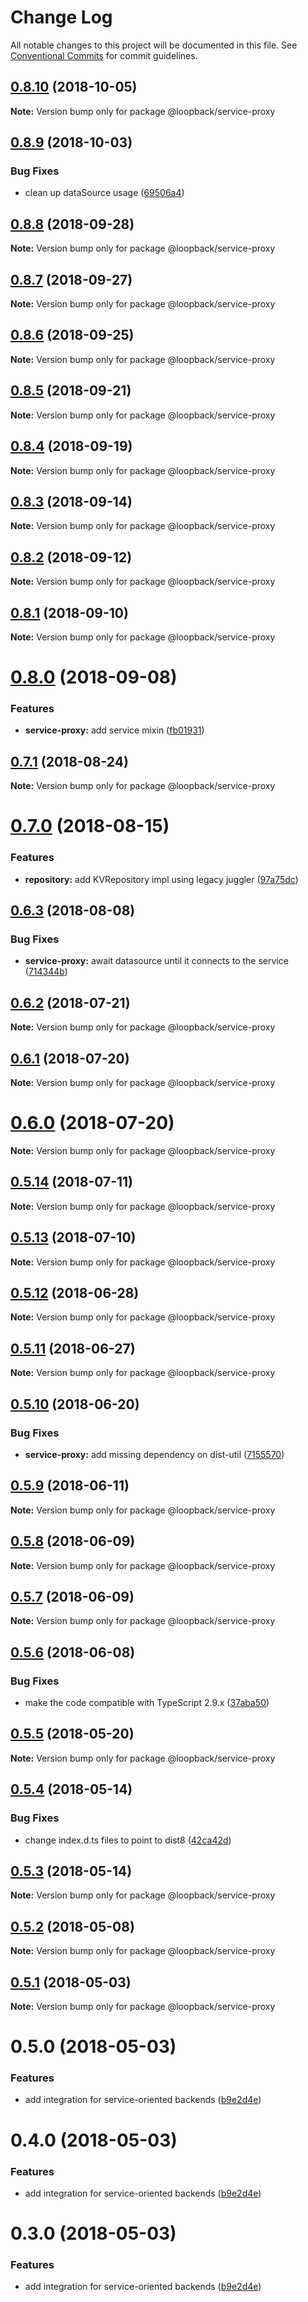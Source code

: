 # Change Log

All notable changes to this project will be documented in this file.
See [Conventional Commits](https://conventionalcommits.org) for commit guidelines.

<a name="0.8.10"></a>
## [0.8.10](https://github.com/strongloop/loopback-next/compare/@loopback/service-proxy@0.8.9...@loopback/service-proxy@0.8.10) (2018-10-05)

**Note:** Version bump only for package @loopback/service-proxy





<a name="0.8.9"></a>
## [0.8.9](https://github.com/strongloop/loopback-next/compare/@loopback/service-proxy@0.8.8...@loopback/service-proxy@0.8.9) (2018-10-03)


### Bug Fixes

* clean up dataSource usage ([69506a4](https://github.com/strongloop/loopback-next/commit/69506a4))





<a name="0.8.8"></a>
## [0.8.8](https://github.com/strongloop/loopback-next/compare/@loopback/service-proxy@0.8.7...@loopback/service-proxy@0.8.8) (2018-09-28)

**Note:** Version bump only for package @loopback/service-proxy





<a name="0.8.7"></a>
## [0.8.7](https://github.com/strongloop/loopback-next/compare/@loopback/service-proxy@0.8.6...@loopback/service-proxy@0.8.7) (2018-09-27)

**Note:** Version bump only for package @loopback/service-proxy





<a name="0.8.6"></a>
## [0.8.6](https://github.com/strongloop/loopback-next/compare/@loopback/service-proxy@0.8.5...@loopback/service-proxy@0.8.6) (2018-09-25)

**Note:** Version bump only for package @loopback/service-proxy





<a name="0.8.5"></a>
## [0.8.5](https://github.com/strongloop/loopback-next/compare/@loopback/service-proxy@0.8.4...@loopback/service-proxy@0.8.5) (2018-09-21)

**Note:** Version bump only for package @loopback/service-proxy





<a name="0.8.4"></a>
## [0.8.4](https://github.com/strongloop/loopback-next/compare/@loopback/service-proxy@0.8.3...@loopback/service-proxy@0.8.4) (2018-09-19)

**Note:** Version bump only for package @loopback/service-proxy





<a name="0.8.3"></a>
## [0.8.3](https://github.com/strongloop/loopback-next/compare/@loopback/service-proxy@0.8.2...@loopback/service-proxy@0.8.3) (2018-09-14)

**Note:** Version bump only for package @loopback/service-proxy





<a name="0.8.2"></a>
## [0.8.2](https://github.com/strongloop/loopback-next/compare/@loopback/service-proxy@0.8.1...@loopback/service-proxy@0.8.2) (2018-09-12)

**Note:** Version bump only for package @loopback/service-proxy





<a name="0.8.1"></a>
## [0.8.1](https://github.com/strongloop/loopback-next/compare/@loopback/service-proxy@0.8.0...@loopback/service-proxy@0.8.1) (2018-09-10)

**Note:** Version bump only for package @loopback/service-proxy





<a name="0.8.0"></a>
# [0.8.0](https://github.com/strongloop/loopback-next/compare/@loopback/service-proxy@0.7.1...@loopback/service-proxy@0.8.0) (2018-09-08)


### Features

* **service-proxy:** add service mixin ([fb01931](https://github.com/strongloop/loopback-next/commit/fb01931))





<a name="0.7.1"></a>
## [0.7.1](https://github.com/strongloop/loopback-next/compare/@loopback/service-proxy@0.7.0...@loopback/service-proxy@0.7.1) (2018-08-24)

**Note:** Version bump only for package @loopback/service-proxy





<a name="0.7.0"></a>
# [0.7.0](https://github.com/strongloop/loopback-next/compare/@loopback/service-proxy@0.6.3...@loopback/service-proxy@0.7.0) (2018-08-15)


### Features

* **repository:** add KVRepository impl using legacy juggler ([97a75dc](https://github.com/strongloop/loopback-next/commit/97a75dc))




<a name="0.6.3"></a>
## [0.6.3](https://github.com/strongloop/loopback-next/compare/@loopback/service-proxy@0.6.2...@loopback/service-proxy@0.6.3) (2018-08-08)


### Bug Fixes

* **service-proxy:** await datasource until it connects to the service ([714344b](https://github.com/strongloop/loopback-next/commit/714344b))




<a name="0.6.2"></a>
## [0.6.2](https://github.com/strongloop/loopback-next/compare/@loopback/service-proxy@0.6.1...@loopback/service-proxy@0.6.2) (2018-07-21)




**Note:** Version bump only for package @loopback/service-proxy

<a name="0.6.1"></a>
## [0.6.1](https://github.com/strongloop/loopback-next/compare/@loopback/service-proxy@0.6.0...@loopback/service-proxy@0.6.1) (2018-07-20)




**Note:** Version bump only for package @loopback/service-proxy

<a name="0.6.0"></a>
# [0.6.0](https://github.com/strongloop/loopback-next/compare/@loopback/service-proxy@0.5.14...@loopback/service-proxy@0.6.0) (2018-07-20)




**Note:** Version bump only for package @loopback/service-proxy

<a name="0.5.14"></a>
## [0.5.14](https://github.com/strongloop/loopback-next/compare/@loopback/service-proxy@0.5.13...@loopback/service-proxy@0.5.14) (2018-07-11)




**Note:** Version bump only for package @loopback/service-proxy

<a name="0.5.13"></a>
## [0.5.13](https://github.com/strongloop/loopback-next/compare/@loopback/service-proxy@0.5.12...@loopback/service-proxy@0.5.13) (2018-07-10)




**Note:** Version bump only for package @loopback/service-proxy

<a name="0.5.12"></a>
## [0.5.12](https://github.com/strongloop/loopback-next/compare/@loopback/service-proxy@0.5.11...@loopback/service-proxy@0.5.12) (2018-06-28)




**Note:** Version bump only for package @loopback/service-proxy

<a name="0.5.11"></a>
## [0.5.11](https://github.com/strongloop/loopback-next/compare/@loopback/service-proxy@0.5.10...@loopback/service-proxy@0.5.11) (2018-06-27)




**Note:** Version bump only for package @loopback/service-proxy

<a name="0.5.10"></a>
## [0.5.10](https://github.com/strongloop/loopback-next/compare/@loopback/service-proxy@0.5.9...@loopback/service-proxy@0.5.10) (2018-06-20)


### Bug Fixes

* **service-proxy:** add missing dependency on dist-util ([7155570](https://github.com/strongloop/loopback-next/commit/7155570))




<a name="0.5.9"></a>
## [0.5.9](https://github.com/strongloop/loopback-next/compare/@loopback/service-proxy@0.5.8...@loopback/service-proxy@0.5.9) (2018-06-11)




**Note:** Version bump only for package @loopback/service-proxy

<a name="0.5.8"></a>
## [0.5.8](https://github.com/strongloop/loopback-next/compare/@loopback/service-proxy@0.5.6...@loopback/service-proxy@0.5.8) (2018-06-09)




**Note:** Version bump only for package @loopback/service-proxy

<a name="0.5.7"></a>
## [0.5.7](https://github.com/strongloop/loopback-next/compare/@loopback/service-proxy@0.5.6...@loopback/service-proxy@0.5.7) (2018-06-09)




**Note:** Version bump only for package @loopback/service-proxy

<a name="0.5.6"></a>
## [0.5.6](https://github.com/strongloop/loopback-next/compare/@loopback/service-proxy@0.5.5...@loopback/service-proxy@0.5.6) (2018-06-08)


### Bug Fixes

* make the code compatible with TypeScript 2.9.x ([37aba50](https://github.com/strongloop/loopback-next/commit/37aba50))




<a name="0.5.5"></a>
## [0.5.5](https://github.com/strongloop/loopback-next/compare/@loopback/service-proxy@0.5.4...@loopback/service-proxy@0.5.5) (2018-05-20)




**Note:** Version bump only for package @loopback/service-proxy

<a name="0.5.4"></a>
## [0.5.4](https://github.com/strongloop/loopback-next/compare/@loopback/service-proxy@0.5.3...@loopback/service-proxy@0.5.4) (2018-05-14)


### Bug Fixes

* change index.d.ts files to point to dist8 ([42ca42d](https://github.com/strongloop/loopback-next/commit/42ca42d))




<a name="0.5.3"></a>
## [0.5.3](https://github.com/strongloop/loopback-next/compare/@loopback/service-proxy@0.5.2...@loopback/service-proxy@0.5.3) (2018-05-14)




**Note:** Version bump only for package @loopback/service-proxy

<a name="0.5.2"></a>
## [0.5.2](https://github.com/strongloop/loopback-next/compare/@loopback/service-proxy@0.5.1...@loopback/service-proxy@0.5.2) (2018-05-08)




**Note:** Version bump only for package @loopback/service-proxy

<a name="0.5.1"></a>
## [0.5.1](https://github.com/strongloop/loopback-next/compare/@loopback/service-proxy@0.5.0...@loopback/service-proxy@0.5.1) (2018-05-03)




**Note:** Version bump only for package @loopback/service-proxy

<a name="0.5.0"></a>
# 0.5.0 (2018-05-03)


### Features

* add integration for service-oriented backends ([b9e2d4e](https://github.com/strongloop/loopback-next/commit/b9e2d4e))




<a name="0.4.0"></a>
# 0.4.0 (2018-05-03)


### Features

* add integration for service-oriented backends ([b9e2d4e](https://github.com/strongloop/loopback-next/commit/b9e2d4e))




<a name="0.3.0"></a>
# 0.3.0 (2018-05-03)


### Features

* add integration for service-oriented backends ([b9e2d4e](https://github.com/strongloop/loopback-next/commit/b9e2d4e))
